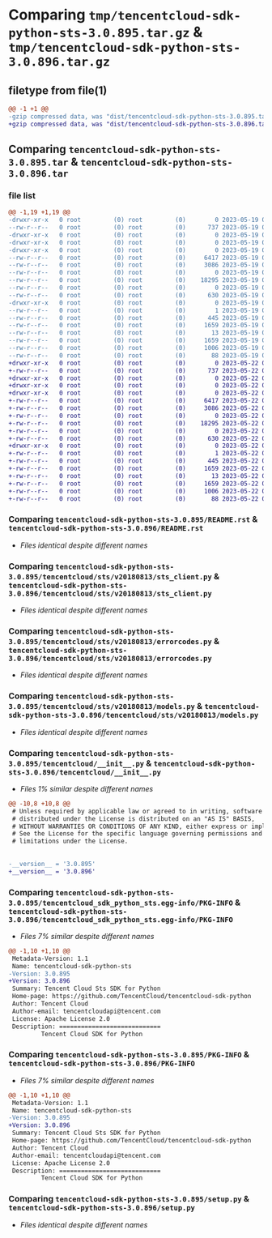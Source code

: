 # Comparing `tmp/tencentcloud-sdk-python-sts-3.0.895.tar.gz` & `tmp/tencentcloud-sdk-python-sts-3.0.896.tar.gz`

## filetype from file(1)

```diff
@@ -1 +1 @@
-gzip compressed data, was "dist/tencentcloud-sdk-python-sts-3.0.895.tar", last modified: Fri May 19 02:59:36 2023, max compression
+gzip compressed data, was "dist/tencentcloud-sdk-python-sts-3.0.896.tar", last modified: Mon May 22 00:31:45 2023, max compression
```

## Comparing `tencentcloud-sdk-python-sts-3.0.895.tar` & `tencentcloud-sdk-python-sts-3.0.896.tar`

### file list

```diff
@@ -1,19 +1,19 @@
-drwxr-xr-x   0 root         (0) root         (0)        0 2023-05-19 02:59:36.000000 tencentcloud-sdk-python-sts-3.0.895/
--rw-r--r--   0 root         (0) root         (0)      737 2023-05-19 02:59:36.000000 tencentcloud-sdk-python-sts-3.0.895/README.rst
-drwxr-xr-x   0 root         (0) root         (0)        0 2023-05-19 02:59:36.000000 tencentcloud-sdk-python-sts-3.0.895/tencentcloud/
-drwxr-xr-x   0 root         (0) root         (0)        0 2023-05-19 02:59:36.000000 tencentcloud-sdk-python-sts-3.0.895/tencentcloud/sts/
-drwxr-xr-x   0 root         (0) root         (0)        0 2023-05-19 02:59:36.000000 tencentcloud-sdk-python-sts-3.0.895/tencentcloud/sts/v20180813/
--rw-r--r--   0 root         (0) root         (0)     6417 2023-05-19 02:59:36.000000 tencentcloud-sdk-python-sts-3.0.895/tencentcloud/sts/v20180813/sts_client.py
--rw-r--r--   0 root         (0) root         (0)     3086 2023-05-19 02:59:36.000000 tencentcloud-sdk-python-sts-3.0.895/tencentcloud/sts/v20180813/errorcodes.py
--rw-r--r--   0 root         (0) root         (0)        0 2023-05-19 02:59:36.000000 tencentcloud-sdk-python-sts-3.0.895/tencentcloud/sts/v20180813/__init__.py
--rw-r--r--   0 root         (0) root         (0)    18295 2023-05-19 02:59:36.000000 tencentcloud-sdk-python-sts-3.0.895/tencentcloud/sts/v20180813/models.py
--rw-r--r--   0 root         (0) root         (0)        0 2023-05-19 02:59:36.000000 tencentcloud-sdk-python-sts-3.0.895/tencentcloud/sts/__init__.py
--rw-r--r--   0 root         (0) root         (0)      630 2023-05-19 02:59:36.000000 tencentcloud-sdk-python-sts-3.0.895/tencentcloud/__init__.py
-drwxr-xr-x   0 root         (0) root         (0)        0 2023-05-19 02:59:36.000000 tencentcloud-sdk-python-sts-3.0.895/tencentcloud_sdk_python_sts.egg-info/
--rw-r--r--   0 root         (0) root         (0)        1 2023-05-19 02:59:36.000000 tencentcloud-sdk-python-sts-3.0.895/tencentcloud_sdk_python_sts.egg-info/dependency_links.txt
--rw-r--r--   0 root         (0) root         (0)      445 2023-05-19 02:59:36.000000 tencentcloud-sdk-python-sts-3.0.895/tencentcloud_sdk_python_sts.egg-info/SOURCES.txt
--rw-r--r--   0 root         (0) root         (0)     1659 2023-05-19 02:59:36.000000 tencentcloud-sdk-python-sts-3.0.895/tencentcloud_sdk_python_sts.egg-info/PKG-INFO
--rw-r--r--   0 root         (0) root         (0)       13 2023-05-19 02:59:36.000000 tencentcloud-sdk-python-sts-3.0.895/tencentcloud_sdk_python_sts.egg-info/top_level.txt
--rw-r--r--   0 root         (0) root         (0)     1659 2023-05-19 02:59:36.000000 tencentcloud-sdk-python-sts-3.0.895/PKG-INFO
--rw-r--r--   0 root         (0) root         (0)     1006 2023-05-19 02:59:36.000000 tencentcloud-sdk-python-sts-3.0.895/setup.py
--rw-r--r--   0 root         (0) root         (0)       88 2023-05-19 02:59:36.000000 tencentcloud-sdk-python-sts-3.0.895/setup.cfg
+drwxr-xr-x   0 root         (0) root         (0)        0 2023-05-22 00:31:45.000000 tencentcloud-sdk-python-sts-3.0.896/
+-rw-r--r--   0 root         (0) root         (0)      737 2023-05-22 00:31:45.000000 tencentcloud-sdk-python-sts-3.0.896/README.rst
+drwxr-xr-x   0 root         (0) root         (0)        0 2023-05-22 00:31:45.000000 tencentcloud-sdk-python-sts-3.0.896/tencentcloud/
+drwxr-xr-x   0 root         (0) root         (0)        0 2023-05-22 00:31:45.000000 tencentcloud-sdk-python-sts-3.0.896/tencentcloud/sts/
+drwxr-xr-x   0 root         (0) root         (0)        0 2023-05-22 00:31:45.000000 tencentcloud-sdk-python-sts-3.0.896/tencentcloud/sts/v20180813/
+-rw-r--r--   0 root         (0) root         (0)     6417 2023-05-22 00:31:45.000000 tencentcloud-sdk-python-sts-3.0.896/tencentcloud/sts/v20180813/sts_client.py
+-rw-r--r--   0 root         (0) root         (0)     3086 2023-05-22 00:31:45.000000 tencentcloud-sdk-python-sts-3.0.896/tencentcloud/sts/v20180813/errorcodes.py
+-rw-r--r--   0 root         (0) root         (0)        0 2023-05-22 00:31:45.000000 tencentcloud-sdk-python-sts-3.0.896/tencentcloud/sts/v20180813/__init__.py
+-rw-r--r--   0 root         (0) root         (0)    18295 2023-05-22 00:31:45.000000 tencentcloud-sdk-python-sts-3.0.896/tencentcloud/sts/v20180813/models.py
+-rw-r--r--   0 root         (0) root         (0)        0 2023-05-22 00:31:45.000000 tencentcloud-sdk-python-sts-3.0.896/tencentcloud/sts/__init__.py
+-rw-r--r--   0 root         (0) root         (0)      630 2023-05-22 00:31:45.000000 tencentcloud-sdk-python-sts-3.0.896/tencentcloud/__init__.py
+drwxr-xr-x   0 root         (0) root         (0)        0 2023-05-22 00:31:45.000000 tencentcloud-sdk-python-sts-3.0.896/tencentcloud_sdk_python_sts.egg-info/
+-rw-r--r--   0 root         (0) root         (0)        1 2023-05-22 00:31:45.000000 tencentcloud-sdk-python-sts-3.0.896/tencentcloud_sdk_python_sts.egg-info/dependency_links.txt
+-rw-r--r--   0 root         (0) root         (0)      445 2023-05-22 00:31:45.000000 tencentcloud-sdk-python-sts-3.0.896/tencentcloud_sdk_python_sts.egg-info/SOURCES.txt
+-rw-r--r--   0 root         (0) root         (0)     1659 2023-05-22 00:31:45.000000 tencentcloud-sdk-python-sts-3.0.896/tencentcloud_sdk_python_sts.egg-info/PKG-INFO
+-rw-r--r--   0 root         (0) root         (0)       13 2023-05-22 00:31:45.000000 tencentcloud-sdk-python-sts-3.0.896/tencentcloud_sdk_python_sts.egg-info/top_level.txt
+-rw-r--r--   0 root         (0) root         (0)     1659 2023-05-22 00:31:45.000000 tencentcloud-sdk-python-sts-3.0.896/PKG-INFO
+-rw-r--r--   0 root         (0) root         (0)     1006 2023-05-22 00:31:45.000000 tencentcloud-sdk-python-sts-3.0.896/setup.py
+-rw-r--r--   0 root         (0) root         (0)       88 2023-05-22 00:31:45.000000 tencentcloud-sdk-python-sts-3.0.896/setup.cfg
```

### Comparing `tencentcloud-sdk-python-sts-3.0.895/README.rst` & `tencentcloud-sdk-python-sts-3.0.896/README.rst`

 * *Files identical despite different names*

### Comparing `tencentcloud-sdk-python-sts-3.0.895/tencentcloud/sts/v20180813/sts_client.py` & `tencentcloud-sdk-python-sts-3.0.896/tencentcloud/sts/v20180813/sts_client.py`

 * *Files identical despite different names*

### Comparing `tencentcloud-sdk-python-sts-3.0.895/tencentcloud/sts/v20180813/errorcodes.py` & `tencentcloud-sdk-python-sts-3.0.896/tencentcloud/sts/v20180813/errorcodes.py`

 * *Files identical despite different names*

### Comparing `tencentcloud-sdk-python-sts-3.0.895/tencentcloud/sts/v20180813/models.py` & `tencentcloud-sdk-python-sts-3.0.896/tencentcloud/sts/v20180813/models.py`

 * *Files identical despite different names*

### Comparing `tencentcloud-sdk-python-sts-3.0.895/tencentcloud/__init__.py` & `tencentcloud-sdk-python-sts-3.0.896/tencentcloud/__init__.py`

 * *Files 1% similar despite different names*

```diff
@@ -10,8 +10,8 @@
 # Unless required by applicable law or agreed to in writing, software
 # distributed under the License is distributed on an "AS IS" BASIS,
 # WITHOUT WARRANTIES OR CONDITIONS OF ANY KIND, either express or implied.
 # See the License for the specific language governing permissions and
 # limitations under the License.
 
 
-__version__ = '3.0.895'
+__version__ = '3.0.896'
```

### Comparing `tencentcloud-sdk-python-sts-3.0.895/tencentcloud_sdk_python_sts.egg-info/PKG-INFO` & `tencentcloud-sdk-python-sts-3.0.896/tencentcloud_sdk_python_sts.egg-info/PKG-INFO`

 * *Files 7% similar despite different names*

```diff
@@ -1,10 +1,10 @@
 Metadata-Version: 1.1
 Name: tencentcloud-sdk-python-sts
-Version: 3.0.895
+Version: 3.0.896
 Summary: Tencent Cloud Sts SDK for Python
 Home-page: https://github.com/TencentCloud/tencentcloud-sdk-python
 Author: Tencent Cloud
 Author-email: tencentcloudapi@tencent.com
 License: Apache License 2.0
 Description: ============================
         Tencent Cloud SDK for Python
```

### Comparing `tencentcloud-sdk-python-sts-3.0.895/PKG-INFO` & `tencentcloud-sdk-python-sts-3.0.896/PKG-INFO`

 * *Files 7% similar despite different names*

```diff
@@ -1,10 +1,10 @@
 Metadata-Version: 1.1
 Name: tencentcloud-sdk-python-sts
-Version: 3.0.895
+Version: 3.0.896
 Summary: Tencent Cloud Sts SDK for Python
 Home-page: https://github.com/TencentCloud/tencentcloud-sdk-python
 Author: Tencent Cloud
 Author-email: tencentcloudapi@tencent.com
 License: Apache License 2.0
 Description: ============================
         Tencent Cloud SDK for Python
```

### Comparing `tencentcloud-sdk-python-sts-3.0.895/setup.py` & `tencentcloud-sdk-python-sts-3.0.896/setup.py`

 * *Files identical despite different names*

